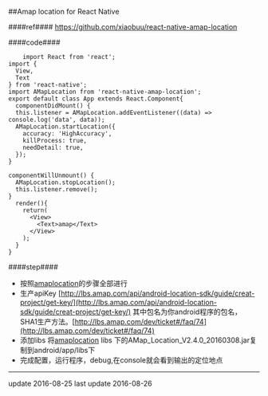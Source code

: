 ##Amap location for React Native

####ref####
https://github.com/xiaobuu/react-native-amap-location

####code####

```
	import React from 'react';
import {
  View,
  Text
} from 'react-native';
import AMapLocation from 'react-native-amap-location';
export default class App extends React.Component{
  componentDidMount() {
  this.listener = AMapLocation.addEventListener((data) => console.log('data', data));
  AMapLocation.startLocation({
    accuracy: 'HighAccuracy',
    killProcess: true,
    needDetail: true,
  });
}

componentWillUnmount() {
  AMapLocation.stopLocation();
  this.listener.remove();
}
  render(){
    return(
      <View>
        <Text>amap</Text>
      </View>
    );
  }
}
```

####step####

-	按照[amaplocation](https://github.com/xiaobuu/react-native-amap-location)的步骤全部进行
-	生产apiKey [http://lbs.amap.com/api/android-location-sdk/guide/creat-project/get-key/](http://lbs.amap.com/api/android-location-sdk/guide/creat-project/get-key/)
	其中包名为你android程序的包名，
    SHA1生产方法。[http://lbs.amap.com/dev/ticket#/faq/74](http://lbs.amap.com/dev/ticket#/faq/74)
-	添加libs 
	将[amaplocation](https://github.com/xiaobuu/react-native-amap-location) libs 下的AMap_Location_V2.4.0_20160308.jar复制到android/app/libs下
-	完成配置，运行程序，debug,在console就会看到输出的定位地点


* * *
update 2016-08-25
last update 2016-08-26